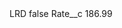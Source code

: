 <?xml version="1.0" encoding="UTF-8"?>
<CustomMetadata xmlns="http://soap.sforce.com/2006/04/metadata" xmlns:xsi="http://www.w3.org/2001/XMLSchema-instance" xmlns:xsd="http://www.w3.org/2001/XMLSchema">
    <label>LRD</label>
    <protected>false</protected>
    <values>
        <field>Rate__c</field>
        <value xsi:type="xsd:double">186.99</value>
    </values>
</CustomMetadata>
